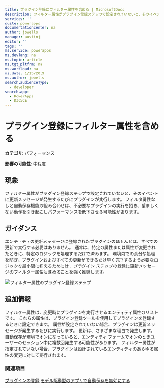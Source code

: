 ```yaml
---
title: プラグイン登録にフィルター属性を含める | MicrosoftDocs
description: フィルター属性がプラグイン登録ステップで設定されていないと、そのイベントに更新メッセージが発生するたびにプラグインが実行します。
services: ''
suite: powerapps
documentationcenter: na
author: jowells
manager: austinj
editor: ''
tags: ''
ms.service: powerapps
ms.devlang: na
ms.topic: article
ms.tgt_pltfrm: na
ms.workload: na
ms.date: 1/15/2019
ms.author: jowells
search.audienceType:
  - developer
search.app:
  - PowerApps
  - D365CE
---
```

# <a name="include-filtering-attributes-with-plug-in-registration"></a>プラグイン登録にフィルター属性を含める

**カテゴリ**: パフォーマンス

**影響の可能性**: 中程度

<a name='symptoms'></a>

## <a name="symptoms"></a>現象

フィルター属性がプラグイン登録ステップで設定されていないと、そのイベントに更新メッセージが発生するたびにプラグインが実行します。  フィルタ属性なしと自動保存機能の組み合わせは、不必要なプラグインの実行を招き、望ましくない動作を引き起こしパフォーマンスを低下させる可能性があります。

<a name='guidance'></a>

## <a name="guidance"></a>ガイダンス

エンティティの更新メッセージに登録されたプラグインのほとんどは、すべての更新で実行する必要はありません。 通常は、特定の属性または属性が変更されたときに、特定のロジックを処理するだけで済みます。 環境内での余分な処理を防ぎ、プラグインおよびすべての更新ができるだけ早く完了するよう必要なロジックを最小限に抑えるためには、プラグイン ステップの登録に更新メッセージのフィルター属性も含めることを強く推奨します。

![フィルター属性のプラグイン登録ステップ](../media/plugin-registration-step-with-filtering-attributes.png)

<a name='additional'></a>

## <a name="additional-information"></a>追加情報

フィルター属性は、変更時にプラグインを実行させるエンティティ属性のリストです。  これらの属性は、プラグイン登録ツールを使用してプラグインを登録するときに設定できます。 属性が設定されていない場合、プラグインは更新メッセージが発生するたびに実行します。 更新は、さまざまな理由で発生します。 自動保存が環境でオンになっていると、エンティティ フォームでオンのときユーザーのセッション中に複数回発生する可能性があります。 フィルター属性が指定されていない場合、プラグインは設計されているエンティティのあらゆる属性の変更に対して実行されます。

<a name='seealso'></a>

### <a name="see-also"></a>関連項目

[プラグインの登録](../../register-plug-in.md)
[モデル駆動型のアプリで自動保存を無効にする](/powerapps/maker/model-driven-apps/manage-auto-save)